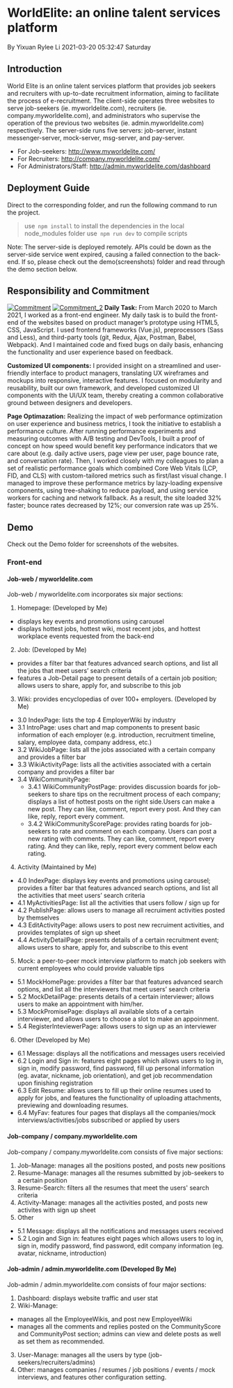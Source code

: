 # WorldElite: an online talent services platform
By Yixuan Rylee Li
2021-03-20 05:32:47 Saturday
## Introduction
World Elite is an online talent services platform that provides job seekers and recruiters with up-to-date recruitment information, aiming to facilitate the process of e-recruitment. The client-side operates three websites to serve job-seekers (ie. myworldelite.com), recruiters (ie. company.myworldelite.com), and administrators who supervise the operation of the previous two websites (ie. admin.myworldelite.com) respectively. The server-side runs five servers: job-server, instant messenger-server, mock-server, msg-server, and pay-server. 
- For Job-seekers: http://www.myworldelite.com/  
- For Recruiters: http://company.myworldelite.com/ 
- For Administrators/Staff: http://admin.myworldelite.com/dashboard 

## Deployment Guide
Direct to the corresponding folder, and run the following command to run the project. 
> use` npm install` to install the dependencies in the local node_modules folder
use` npm run dev` to compile scripts

Note: The server-side is deployed remotely. APIs could be down as the server-side service went expired, causing a failed connection to the back-end. If so, please check out the demo(screenshots) folder and read through the demo section below.

## Responsibility and Commitment
[![Commitment](https://imgtu.com/i/6fWj29 "Commitment")](https://imgtu.com/i/6fWj29 "Commitment")
[![Commitment_2](https://imgtu.com/i/6fWX8J "Commitment_2")](https://imgtu.com/i/6fWX8J "Commitment_2")
**Daily Task:** From March 2020 to March 2021, I worked as a front-end engineer. My daily task is to build the front-end of the websites based on product manager’s prototype using HTML5, CSS, JavaScript. I used frontend frameworks (Vue.js), preprocessors (Sass and Less), and third-party tools (git, Redux, Ajax, Postman, Babel, Webpack). And I maintained code and fixed bugs on daily basis, enhancing the functionality and user experience based on feedback.

**Customized UI components:** I provided insight on a streamlined and user-friendly interface to product managers, translating UX wireframes and mockups into responsive, interactive features. I focused on modularity and reusability, built our own framework, and developed customized UI components with the UI/UX team, thereby creating a common collaborative ground between designers and developers. 

**Page Optimazation:** Realizing the impact of web performance optimization on user experience and business metrics, I took the initiative to establish a performance culture. After running performance experiments and measuring outcomes with A/B testing and DevTools, I built a proof of concept on how speed would benefit key performance indicators that we care about (e.g. daily active users, page view per user, page bounce rate, and conversation rate). Then, I worked closely with my colleagues to plan a set of realistic performance goals which combined Core Web Vitals (LCP, FID, and CLS) with custom-tailored metrics such as first/last visual change. I managed to improve these performance metrics by lazy-loading expensive components, using tree-shaking to reduce payload, and using service workers for caching and network fallback. As a result, the site loaded 32% faster; bounce rates decreased by 12%; our conversion rate was up 25%.
## Demo
Check out the Demo folder for screenshots of the websites.  
### Front-end
#### Job-web / myworldelite.com
Job-web / myworldelite.com incorporates six major sections:
1. Homepage: (Developed by Me)
- 	displays key events and promotions using carousel
- 	displays hottest jobs, hottest wiki, most recent jobs, and hottest workplace events requested from the back-end
2. Job:  (Developed by Me)
- 	provides a filter bar that features advanced search options, and list all the jobs that meet users’ search criteria
- 	features a Job-Detail page to present details of a certain job position; allows users to share, apply for, and subscribe to this job
3. Wiki: provides encyclopedias of over 100+ employers.  (Developed by Me)
- 	3.0 IndexPage: lists the top 4 EmployerWiki by industry
- 	3.1 IntroPage: uses chart and map components to present basic information of each employer (e.g. introduction, recruitment timeline, salary, employee data, company address, etc.)
- 	3.2 WikiJobPage: lists all the jobs associated with a certain company and provides a filter bar
- 	3.3 WikiActivityPage: lists all the activities associated with a certain company and provides a filter bar
- 	3.4 WikiCommunityPage: 
	- 3.4.1 WikiCommunityPostPage: provides discussion boards for job-seekers to share tips on the recruitment process of each company; displays a list of hottest posts on the right side.Users can make a new post. They can like, comment, report every post. And they can like, reply, report every comment. 
	- 3.4.2 WikiCommunityScorePage: provides rating boards for job-seekers to rate and comment on each company. Users can post a new rating with comments. They can like, comment, report every rating. And they can like, reply, report every comment below each rating. 
4. Activity (Maintained by Me)
- 	4.0 IndexPage: displays key events and promotions using carousel; provides a filter bar that features advanced search options, and list all the activities that meet users’ search criteria
- 	4.1 MyActivitiesPage: list all the activities that users follow / sign up for
- 	4.2 PublishPage: allows users to manage all recruiment activities posted by themselves
- 	4.3 EditActivityPage: allows users to post new recruiment activities, and provides templates of sign up sheet
- 	4.4 ActivityDetailPage: presents details of a certain recruitment event; allows users to share, apply for, and subscribe to this event
5. Mock: a peer-to-peer mock interview platform to match job seekers with current employees who could provide valuable tips
- 	5.1 MockHomePage: provides a filter bar that features advanced search options, and list all the interviewers that meet users’ search criteria
- 	5.2 MockDetailPage: presents details of a certain interviewer; allows users to make an appointment with him/her.
- 	5.3 MockPromisePage: displays all available slots of a certain interviewer, and allows users to choose a slot to make an appoinment.
- 	5.4 RegisterInteviewerPage: allows users to sign up as an interviewer
6. Other (Developed by Me)
- 	6.1 Message: displays all the notifications and messages users receivied
- 	6.2 Login and Sign in: features eight pages which allows users to log in, sign in, modify password, find password, fill up personal information (eg. avatar, nickname, job orientation), and get job recommendation upon finishing registration
- 6.3 Edit Resume: allows users to fill up their online resumes used to apply for jobs, and features the functionality of uploading attachments, previewing and downloading resumes.
- 6.4 MyFav: features four pages that displays all the companies/mock interviews/activities/jobs subscribed or applied by users

#### Job-company / company.myworldelite.com
Job-company / company.myworldelite.com consists of five major sections:
1. Job-Manage: manages all the positions posted, and posts new positions
2. Resume-Manage: manages all the resumes submitted by job-seekers to a certain position
3. Resume-Search: filters all the resumes that meet the users' search criteria
4. Activity-Manage: manages all the activities posted, and posts new activites with sign up sheet
5. Other
- 5.1 Message: displays all the notifications and messages users received
- 5.2 Login and Sign in: features eight pages which allows users to log in, sign in, modify password, find password, edit company information (eg. avatar, nickname, introduction)

#### Job-admin / admin.myworldelite.com (Developed By Me)
Job-admin / admin.myworldelite.com consists of four major sections:
1. Dashboard: displays website traffic and user stat 
2. Wiki-Manage: 
- manages all the EmployeeWikis, and post new EmployeeWiki
- manages all the comments and replies posted on the CommunityScore and CommunityPost section; admins can view and delete posts as well as set them as recommended. 
3. User-Manage: manages all the users by type (job-seekers/recruiters/admins)
4. Other: manages companies / resumes / job positions / events / mock interviews, and features other configuration setting.
